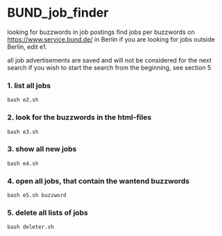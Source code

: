 # BUND_job_finder
looking for buzzwords in job postings
find jobs per buzzwords on https://www.service.bund.de/ in Berlin
if you are looking for jobs outside Berlin, edit e1.


all job advertisements are saved and will not be considered for the next search if you wish to start the search from the beginning, see section 5



### 1. list all jobs 
`bash e2.sh `

### 2. look for the buzzwords in the html-files
`bash e3.sh`

### 3. show all new jobs
`bash e4.sh`


### 4. open all jobs, that contain the wantend buzzwords
`bash e5.sh buzzword`



### 5. delete all lists of jobs 
`bash deleter.sh`
